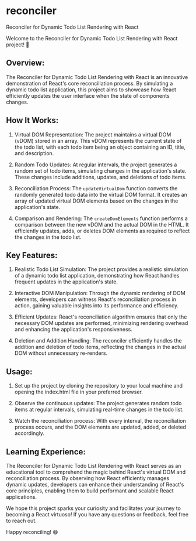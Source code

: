 # reconciler

Reconciler for Dynamic Todo List Rendering with React

Welcome to the Reconciler for Dynamic Todo List Rendering with React project! 🚀

Overview:
------------------
The Reconciler for Dynamic Todo List Rendering with React is an innovative demonstration of React's core reconciliation process. By simulating a dynamic todo list application, this project aims to showcase how React efficiently updates the user interface when the state of components changes.

How It Works:
------------------
1. Virtual DOM Representation: The project maintains a virtual DOM (vDOM) stored in an array. This vDOM represents the current state of the todo list, with each todo item being an object containing an ID, title, and description.

2. Random Todo Updates: At regular intervals, the project generates a random set of todo items, simulating changes in the application's state. These changes include additions, updates, and deletions of todo items.

3. Reconciliation Process: The `updateVirtualDom` function converts the randomly generated todo data into the virtual DOM format. It creates an array of updated virtual DOM elements based on the changes in the application's state.

4. Comparison and Rendering: The `createDomElements` function performs a comparison between the new vDOM and the actual DOM in the HTML. It efficiently updates, adds, or deletes DOM elements as required to reflect the changes in the todo list.

Key Features:
------------------
1. Realistic Todo List Simulation: The project provides a realistic simulation of a dynamic todo list application, demonstrating how React handles frequent updates in the application's state.

2. Interactive DOM Manipulation: Through the dynamic rendering of DOM elements, developers can witness React's reconciliation process in action, gaining valuable insights into its performance and efficiency.

3. Efficient Updates: React's reconciliation algorithm ensures that only the necessary DOM updates are performed, minimizing rendering overhead and enhancing the application's responsiveness.

4. Deletion and Addition Handling: The reconciler efficiently handles the addition and deletion of todo items, reflecting the changes in the actual DOM without unnecessary re-renders.

Usage:
------------------
1. Set up the project by cloning the repository to your local machine and opening the index.html file in your preferred browser.

2. Observe the continuous updates: The project generates random todo items at regular intervals, simulating real-time changes in the todo list.

3. Watch the reconciliation process: With every interval, the reconciliation process occurs, and the DOM elements are updated, added, or deleted accordingly.

Learning Experience:
------------------
The Reconciler for Dynamic Todo List Rendering with React serves as an educational tool to comprehend the magic behind React's virtual DOM and reconciliation process. By observing how React efficiently manages dynamic updates, developers can enhance their understanding of React's core principles, enabling them to build performant and scalable React applications.

We hope this project sparks your curiosity and facilitates your journey to becoming a React virtuoso! If you have any questions or feedback, feel free to reach out.

Happy reconciling! 😄
